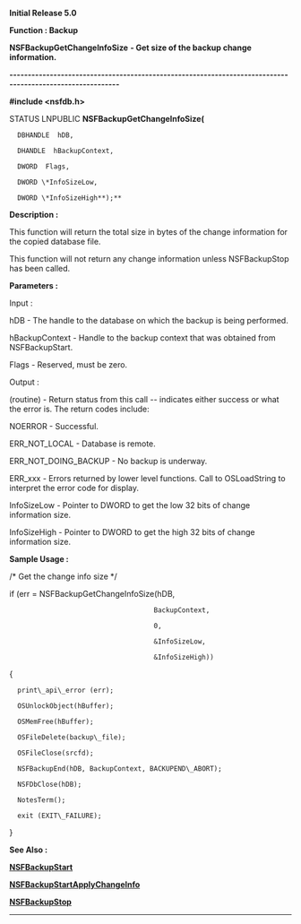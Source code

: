 




<!--
 /\* Font Definitions \*/
 @font-face
 {font-family:Courier;
 panose-1:2 7 4 9 2 2 5 2 4 4;}
@font-face
 {font-family:Helv;
 panose-1:2 11 6 4 2 2 2 3 2 4;}
@font-face
 {font-family:"Cambria Math";
 panose-1:2 4 5 3 5 4 6 3 2 4;}
 /\* Style Definitions \*/
 p.MsoNormal, li.MsoNormal, div.MsoNormal
 {margin-top:0cm;
 margin-right:0cm;
 margin-bottom:8.0pt;
 margin-left:0cm;
 line-height:107%;
 font-size:11.0pt;
 font-family:"Calibri",sans-serif;}
.MsoChpDefault
 {font-size:11.0pt;}
.MsoPapDefault
 {margin-bottom:8.0pt;
 line-height:107%;}
 /\* Page Definitions \*/
 @page WordSection1
 {size:612.0pt 792.0pt;
 margin:72.0pt 72.0pt 72.0pt 72.0pt;}
div.WordSection1
 {page:WordSection1;}
-->




**Initial Release 5.0**



**Function : Backup**



**NSFBackupGetChangeInfoSize** **- Get size
of the backup change information.**


**----------------------------------------------------------------------------------------------------------**



**#include <nsfdb.h>**



STATUS
LNPUBLIC **NSFBackupGetChangeInfoSize(**  

      DBHANDLE  hDB,  

      DHANDLE  hBackupContext,  

      DWORD  Flags,  

      DWORD \*InfoSizeLow,  

      DWORD \*InfoSizeHigh**);**



**Description :**



This
function will return the total size in bytes of the change information for the
copied database file.


 


This
function will not return any change information unless NSFBackupStop has been
called.


 


**Parameters :**



Input :  

hDB  -  The handle to the database on which the backup is being performed.  

  

hBackupContext  -  Handle to the backup context that was obtained from
NSFBackupStart.  

  

Flags  -  Reserved, must be zero.  

  




Output :  

(routine)  -  Return status from this call -- indicates either success or what
the error is. The return codes include:  

  

NOERROR - Successful.  

  

ERR\_NOT\_LOCAL - Database is remote.  

  

ERR\_NOT\_DOING\_BACKUP - No backup is underway.  

  

ERR\_xxx - Errors returned by lower level functions.  Call to OSLoadString to
interpret the error code for display.  

  

  

InfoSizeLow  -  Pointer to DWORD to get the low 32 bits of change information
size.  

  

InfoSizeHigh  -  Pointer to DWORD to get the high 32 bits of change information
size.  

  




 **Sample Usage :**


   /\* Get the change
info size \*/  

   if (err = NSFBackupGetChangeInfoSize(hDB,  

                                        BackupContext,  

                                        0,  

                                        &InfoSizeLow,  

                                        &InfoSizeHigh))  

   {  

      print\_api\_error (err);  

      OSUnlockObject(hBuffer);  

      OSMemFree(hBuffer);  

      OSFileDelete(backup\_file);  

      OSFileClose(srcfd);  

      NSFBackupEnd(hDB, BackupContext, BACKUPEND\_ABORT);  

      NSFDbClose(hDB);  

      NotesTerm();  

      exit (EXIT\_FAILURE);  

   }


 


 **See Also :**


**[NSFBackupStart](NSFBackupStart.md)**


**[NSFBackupStartApplyChangeInfo](NSFBackupStartApplyChangeInfo.md)**


**[NSFBackupStop](NSFBackupStop.md)**



----------------------------------------------------------------------------------------------------------


 





